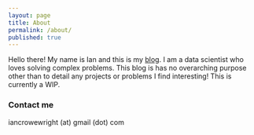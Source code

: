 ```yaml
---
layout: page
title: About
permalink: /about/
published: true
---
```


Hello there! My name is Ian and this is my [blog](/). I am a data scientist who loves solving complex problems. This blog is has no overarching purpose other than to detail any projects or problems I find interesting! This is currently a WIP.

### Contact me

iancrowewright (at) gmail (dot) com

